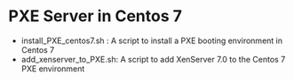 # PXE Server in Centos 7

* install_PXE_centos7.sh : A script to install a PXE booting environment in Centos 7
* add_xenserver_to_PXE.sh: A script to add XenServer 7.0 to the Centos 7 PXE environment
